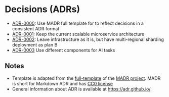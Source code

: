 # Decisions (ADRs)

* [ADR-0000](0000-use-MADR-template-for-ADR.md): Use MADR full template for to reflect decisions in a consistent ADR
  format
* [ADR-0001](0001-keep-the-current-scalable-microservice-architecture.md): Keep the current scalable microservice architecture
* [ADR-0002](0002-leave-infrastructure-as-it-is-but-have-multi-regional-sharding-deployment-as-plan-b.md): Leave
  infrastructure as it is, but have multi-regional sharding deployment as plan B
* [ADR-0003](0003-use-separated-components-for-AI-tasks.md) Use different components for AI tasks

## Notes

- Template is adapted from the [full-template](https://github.com/adr/madr/blob/4.0.0/template/adr-template.md?plain=1)
  of the [MADR project](https://adr.github.io/madr/). MADR is short for Markdown ADR and
  has [CC0 license](https://github.com/adr/madr/blob/main/LICENSE)
- General information about ADR is available at <https://adr.github.io/>.